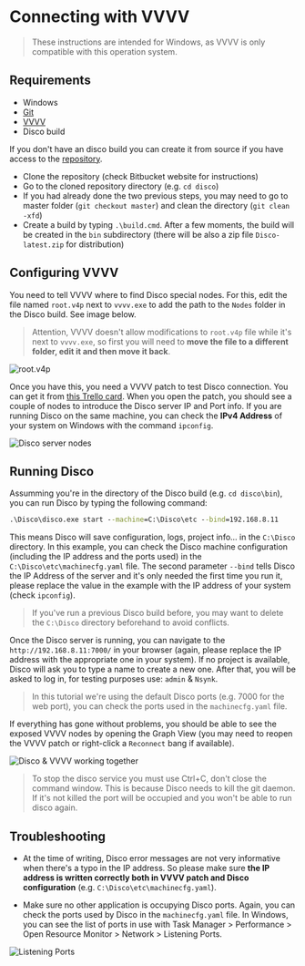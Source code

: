 # Connecting with VVVV

> These instructions are intended for Windows, as VVVV is only compatible with this operation system.

## Requirements

- Windows
- [Git](https://git-scm.com/)
- [VVVV](https://vvvv.org/)
- Disco build

If you don't have an disco build you can create it from source if you have access to the [repository](https://bitbucket.org/nsynk/disco).

- Clone the repository (check Bitbucket website for instructions)
- Go to the cloned repository directory (e.g. `cd disco`)
- If you had already done the two previous steps, you may need to go to master folder (`git checkout master`) and clean the directory (`git clean -xfd`)
- Create a build by typing `.\build.cmd`. After a few moments, the build will be created in the `bin` subdirectory (there will be also a zip file `Disco-latest.zip` for distribution)

## Configuring VVVV

You need to tell VVVV where to find Disco special nodes. For this, edit the file named `root.v4p` next to `vvvv.exe` to add the path to the `Nodes` folder in the Disco build. See image below.

> Attention, VVVV doesn't allow modifications to `root.v4p` file while it's next to `vvvv.exe`, so first you will need to **move the file to a different folder, edit it and then move it back**.

![root.v4p](../img/rootv4p.png)

Once you have this, you need a VVVV patch to test Disco connection. You can get it from [this Trello card](https://trello.com/c/ZTYxYgme/108-disco-v4-patch). When you open the patch, you should see a couple of nodes to introduce the Disco server IP and Port info. If you are running Disco on the same machine, you can check the **IPv4 Address** of your system on Windows with the command `ipconfig`.

![Disco server nodes](../img/disco_server_nodes.png)

## Running Disco

Assumming you're in the directory of the Disco build (e.g. `cd disco\bin`), you can run Disco by typing the following command:

```cmd
.\Disco\disco.exe start --machine=C:\Disco\etc --bind=192.168.8.11
```

This means Disco will save configuration, logs, project info... in the `C:\Disco` directory. In this example, you can check the Disco machine configuration (including the IP address and the ports used) in the `C:\Disco\etc\machinecfg.yaml` file. The second parameter `--bind` tells Disco the IP Address of the server and it's only needed the first time you run it, please replace the value in the example with the IP address of your system (check `ipconfig`).

> If you've run a previous Disco build before, you may want to delete the `C:\Disco` directory beforehand to avoid conflicts.

Once the Disco server is running, you can navigate to the `http://192.168.8.11:7000/` in your browser (again, please replace the IP address with the appropriate one in your system). If no project is available, Disco will ask you to type a name to create a new one. After that, you will be asked to log in, for testing purposes use: `admin` & `Nsynk`.

> In this tutorial we're using the default Disco ports (e.g. 7000 for the web port), you can check the ports used in the `machinecfg.yaml` file.

If everything has gone without problems, you should be able to see the exposed VVVV nodes by opening the Graph View (you may need to reopen the VVVV patch or right-click a `Reconnect` bang if available).

![Disco & VVVV working together](../img/connected_patch.png)

> To stop the disco service you must use Ctrl+C, don't close the command window. This is because Disco needs to kill the git daemon. If it's not killed the port will be occupied and you won't be able to run disco again.

## Troubleshooting

- At the time of writing, Disco error messages are not very informative when there's a typo in the IP address. So please make sure **the IP address is written correctly both in VVVV patch and Disco configuration** (e.g. `C:\Disco\etc\machinecfg.yaml`).

- Make sure no other application is occupying Disco ports. Again, you can check the ports used by Disco in the `machinecfg.yaml` file. In Windows, you can see the list of ports in use with Task Manager > Performance > Open Resource Monitor > Network > Listening Ports.

![Listening Ports](../img/listening_ports.png)

